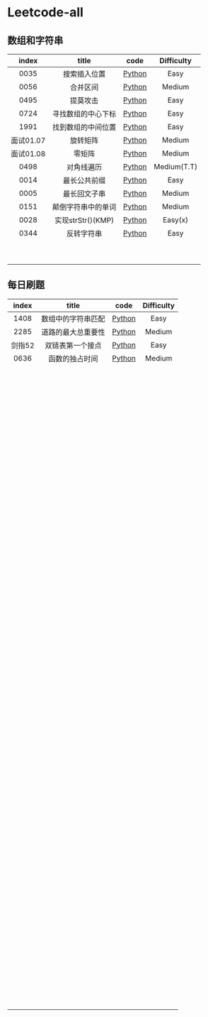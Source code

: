 # Leetcode-all

## 数组和字符串
| index |       title            | code           |  Difficulty   |
| :--:  | :-------------------:  | :---:          |  :--:         |
|0035|搜索插入位置|[Python](https://github.com/QiuTester/Leetcode-all/blob/5f33fd142ffc9bebfda5a3e4953134e7545e7092/0035.py)|Easy|
|0056|合并区间|[Python](https://github.com/QiuTester/Leetcode-all/blob/7dd07afa4212a3c5688ee6b2dab8fea807c9b882/0056.py)|Medium| 
|0495|提莫攻击|[Python](https://github.com/QiuTester/Leetcode-all/blob/7dd07afa4212a3c5688ee6b2dab8fea807c9b882/0495.py)|Easy|   
|0724|寻找数组的中心下标|[Python](https://github.com/QiuTester/Leetcode-all/blob/7dd07afa4212a3c5688ee6b2dab8fea807c9b882/0724.py)|Easy|      
|1991|找到数组的中间位置|[Python](https://github.com/QiuTester/Leetcode-all/blob/7dd07afa4212a3c5688ee6b2dab8fea807c9b882/1991.py)|Easy|          
|面试01.07|旋转矩阵|[Python](https://github.com/QiuTester/Leetcode-all/blob/347be6065731334177ffa9d18fb2232ae7a87920/%E9%9D%A2%E8%AF%9501.07.py)|Medium|   
|面试01.08|零矩阵|[Python](https://github.com/QiuTester/Leetcode-all/blob/347be6065731334177ffa9d18fb2232ae7a87920/%E9%9D%A2%E8%AF%95%E9%A2%9801.08.py)|Medium|  
|0498|对角线遍历|[Python](https://github.com/QiuTester/Leetcode-all/blob/565c937cf0efff5f2f6b445bbf022af21b712911/0498.py)|Medium(T.T)| 
|0014|最长公共前缀|[Python](https://github.com/QiuTester/Leetcode-all/blob/bc397bff8738064dfc8a61ad45ec41260a0f7ea0/0014.py)|Easy|  
|0005|最长回文子串|[Python](https://github.com/QiuTester/Leetcode-all/blob/acd28af6fac547dc7cb7fec1a25e675d1e36bb87/0005.py)|Medium|
|0151|颠倒字符串中的单词|[Python](https://github.com/QiuTester/Leetcode-all/blob/8d70649177891d92db6956e5adf9e8402388cc11/0151.py)|Medium|  
|0028|实现strStr()(KMP)|[Python](https://github.com/QiuTester/Leetcode-all/blob/6dc0efd67ccccc31dd859e7e5804cfa3e02d66d8/0028.py)|Easy(x)|   
|0344|反转字符串|[Python](https://github.com/QiuTester/Leetcode-all/blob/17026414323d4c51a57620e617f41b45e518dc7d/0344.py)|Easy|  
||||| 
|||||  
|||||
|||||  
|||||   
|||||  
||||| 
|||||  
|||||
## 每日刷题
| index |       title            | code           |  Difficulty   |
| :--:  | :-------------------:  | :---:          |  :--:         |
|1408|数组中的字符串匹配|[Python](https://github.com/QiuTester/Leetcode-all/blob/7dd07afa4212a3c5688ee6b2dab8fea807c9b882/1408.py)|Easy|
|2285|道路的最大总重要性|[Python](https://github.com/QiuTester/Leetcode-all/blob/7dd07afa4212a3c5688ee6b2dab8fea807c9b882/2285.py)|Medium| 
|剑指52|双链表第一个接点|[Python](https://github.com/QiuTester/Leetcode-all/blob/7dd07afa4212a3c5688ee6b2dab8fea807c9b882/%E5%89%91%E6%8C%8752.py)|Easy|   
|0636|函数的独占时间|[Python](https://github.com/QiuTester/Leetcode-all/blob/f2bd30f1ef107ac509795eded5aa5cc83ec857c5/0636.py)|Medium|  
||||| 
|||||  
|||||  
|||||   
|||||  
||||| 
|||||  
|||||
|||||  
|||||   
|||||  
||||| 
|||||  
|||||
|||||  
|||||   
|||||  
||||| 
|||||  
|||||
|||||  
|||||   
|||||  
||||| 
|||||  
|||||
|||||  
|||||   
|||||  
||||| 
|||||  
|||||
|||||  
|||||   
|||||  
||||| 
|||||  
|||||
|||||  
|||||   
|||||  
||||| 
|||||  
|||||
|||||  
|||||   
|||||  
||||| 
|||||  
|||||
|||||  
|||||   
|||||  
||||| 
|||||  
|||||
|||||  
|||||   
|||||  
||||| 
|||||  
|||||
|||||  
|||||   
|||||  
||||| 
|||||  
|||||
|||||  
|||||   
|||||  
||||| 
|||||  
|||||
|||||  
|||||   
|||||  
||||| 
|||||  
|||||
|||||  
|||||   
|||||  
||||| 
|||||  
|||||
|||||  
|||||   
|||||  
||||| 
|||||  
|||||
|||||  
|||||   
|||||  
||||| 
|||||  
|||||
|||||  
|||||   
|||||  
||||| 
|||||  
|||||
|||||  
|||||   
|||||  
||||| 
|||||  
|||||
|||||  
|||||   
|||||  
||||| 
|||||  
|||||
|||||  
|||||   
|||||  
||||| 
|||||  
|||||
|||||  
|||||   
|||||  
||||| 
|||||  
|||||
|||||  
|||||   
|||||  
||||| 
|||||  
|||||
|||||  
|||||   
|||||  
||||| 
|||||  
|||||
|||||  
|||||   
|||||  
||||| 
|||||  
|||||
|||||  
|||||   
|||||  
||||| 
|||||  
|||||
|||||  
|||||   
|||||  
||||| 
|||||  
|||||
|||||  
|||||   
|||||  
||||| 
|||||  
|||||
|||||  
|||||   
|||||  
||||| 
|||||  
|||||
|||||  
|||||   
|||||  
||||| 
|||||  
|||||
|||||  
|||||   
|||||  
||||| 
|||||  
|||||
|||||  
|||||   
|||||  
||||| 
|||||  
|||||
|||||  
|||||   
|||||  
||||| 
|||||  
|||||
|||||  
|||||   
|||||  
||||| 
|||||  
|||||
|||||  
|||||   
|||||  
||||| 
|||||  
|||||
|||||  
|||||   
|||||  
||||| 
|||||  
|||||
|||||  
|||||   
|||||  
||||| 
|||||  
|||||
|||||  
|||||   
|||||  
||||| 
|||||  
|||||
|||||  
|||||   
|||||  
||||| 
|||||  
|||||
|||||  
|||||   
|||||  
||||| 
|||||  
|||||
|||||  
|||||   
|||||  
||||| 
|||||  
|||||
